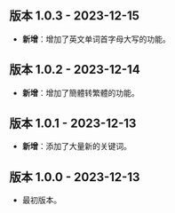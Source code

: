 ## 版本 1.0.3 - 2023-12-15
- **新增**：增加了英文单词首字母大写的功能。

## 版本 1.0.2 - 2023-12-14
- **新增**：增加了簡體转繁體的功能。

## 版本 1.0.1 - 2023-12-13
- **新增**：添加了大量新的关键词。

## 版本 1.0.0 - 2023-12-13
- 最初版本。
